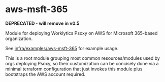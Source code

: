 # aws-msft-365

**DEPRECATED - will remove in v0.5**

Module for deploying Worklytics Psoxy on AWS for Microsoft 365-based organization.

See [infra/examples/aws-msft-365](../../examples/aws-msft-365) for example usage.

This is a root module grouping most common resources/modules used by orgs deploying Psoxy, so their
customization can be concisely done via a minimal terraform configuration that just invokes this
module plus bootstraps the AWS account required.



